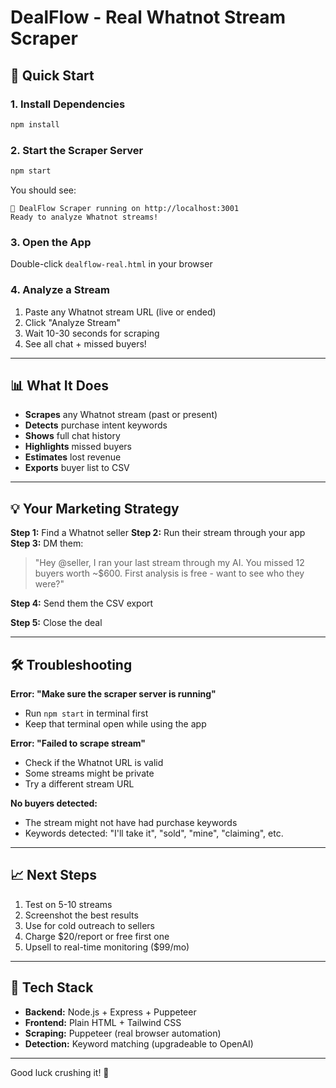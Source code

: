 # DealFlow - Real Whatnot Stream Scraper

## 🚀 Quick Start

### 1. Install Dependencies
```bash
npm install
```

### 2. Start the Scraper Server
```bash
npm start
```

You should see:
```
🚀 DealFlow Scraper running on http://localhost:3001
Ready to analyze Whatnot streams!
```

### 3. Open the App
Double-click `dealflow-real.html` in your browser

### 4. Analyze a Stream
1. Paste any Whatnot stream URL (live or ended)
2. Click "Analyze Stream"
3. Wait 10-30 seconds for scraping
4. See all chat + missed buyers!

---

## 📊 What It Does

- **Scrapes** any Whatnot stream (past or present)
- **Detects** purchase intent keywords
- **Shows** full chat history
- **Highlights** missed buyers
- **Estimates** lost revenue
- **Exports** buyer list to CSV

---

## 💡 Your Marketing Strategy

**Step 1:** Find a Whatnot seller
**Step 2:** Run their stream through your app
**Step 3:** DM them:

> "Hey @seller, I ran your last stream through my AI. You missed 12 buyers worth ~$600. First analysis is free - want to see who they were?"

**Step 4:** Send them the CSV export

**Step 5:** Close the deal

---

## 🛠 Troubleshooting

**Error: "Make sure the scraper server is running"**
- Run `npm start` in terminal first
- Keep that terminal open while using the app

**Error: "Failed to scrape stream"**
- Check if the Whatnot URL is valid
- Some streams might be private
- Try a different stream URL

**No buyers detected:**
- The stream might not have had purchase keywords
- Keywords detected: "I'll take it", "sold", "mine", "claiming", etc.

---

## 📈 Next Steps

1. Test on 5-10 streams
2. Screenshot the best results
3. Use for cold outreach to sellers
4. Charge $20/report or free first one
5. Upsell to real-time monitoring ($99/mo)

---

## 🎯 Tech Stack

- **Backend:** Node.js + Express + Puppeteer
- **Frontend:** Plain HTML + Tailwind CSS
- **Scraping:** Puppeteer (real browser automation)
- **Detection:** Keyword matching (upgradeable to OpenAI)

---

Good luck crushing it! 🚀

